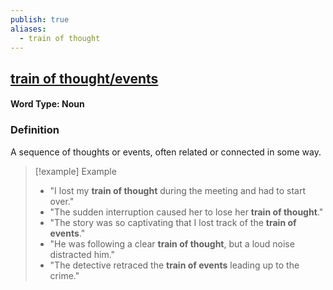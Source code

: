 ```yaml
---
publish: true
aliases:
  - train of thought
---
```


## [train of thought/events](https://dictionary.cambridge.org/dictionary/english/z//)

#### Word Type: Noun

### Definition
A sequence of thoughts or events, often related or connected in some way.

> [!example] Example
> 
> - "I lost my **train of thought** during the meeting and had to start over."
> - "The sudden interruption caused her to lose her **train of thought**."
> - "The story was so captivating that I lost track of the **train of events**."
> - "He was following a clear **train of thought**, but a loud noise distracted him."
> - "The detective retraced the **train of events** leading up to the crime."
